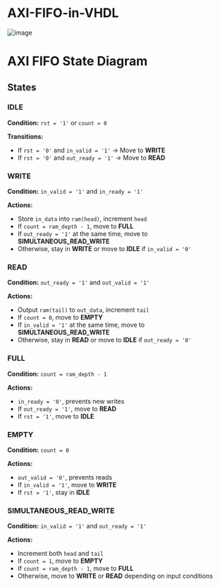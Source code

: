# AXI-FIFO-in-VHDL
![image](https://github.com/user-attachments/assets/85a0d2b3-3d2e-4124-a27e-92ad85d93551)


# AXI FIFO State Diagram

## States

### IDLE
**Condition:** `rst = '1'` or `count = 0`

**Transitions:**
- If `rst = '0'` and `in_valid = '1'` → Move to **WRITE**
- If `rst = '0'` and `out_ready = '1'` → Move to **READ**

### WRITE
**Condition:** `in_valid = '1'` and `in_ready = '1'`

**Actions:**
- Store `in_data` into `ram(head)`, increment `head`
- If `count = ram_depth - 1`, move to **FULL**
- If `out_ready = '1'` at the same time, move to **SIMULTANEOUS_READ_WRITE**
- Otherwise, stay in **WRITE** or move to **IDLE** if `in_valid = '0'`

### READ
**Condition:** `out_ready = '1'` and `out_valid = '1'`

**Actions:**
- Output `ram(tail)` to `out_data`, increment `tail`
- If `count = 0`, move to **EMPTY**
- If `in_valid = '1'` at the same time, move to **SIMULTANEOUS_READ_WRITE**
- Otherwise, stay in **READ** or move to **IDLE** if `out_ready = '0'`

### FULL
**Condition:** `count = ram_depth - 1`

**Actions:**
- `in_ready = '0'`, prevents new writes
- If `out_ready = '1'`, move to **READ**
- If `rst = '1'`, move to **IDLE**

### EMPTY
**Condition:** `count = 0`

**Actions:**
- `out_valid = '0'`, prevents reads
- If `in_valid = '1'`, move to **WRITE**
- If `rst = '1'`, stay in **IDLE**

### SIMULTANEOUS_READ_WRITE
**Condition:** `in_valid = '1'` and `out_ready = '1'`

**Actions:**
- Increment both `head` and `tail`
- If `count = 1`, move to **EMPTY**
- If `count = ram_depth - 1`, move to **FULL**
- Otherwise, move to **WRITE** or **READ** depending on input conditions
